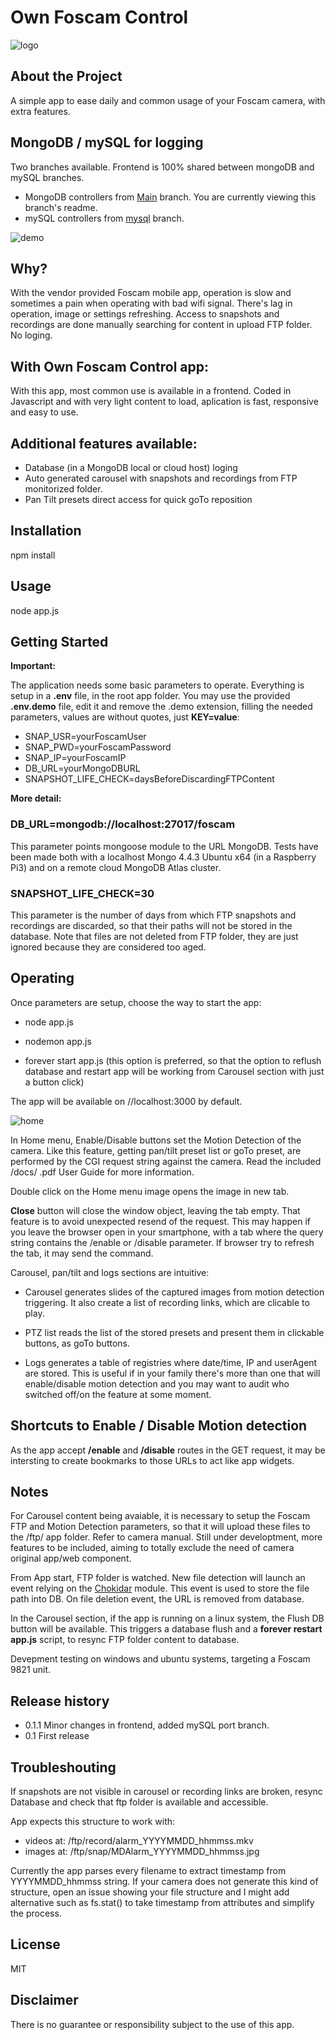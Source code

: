 # Own Foscam Control

![logo](./public/icon.png)

## About the Project</h2>

A simple app to ease daily and common usage of your Foscam camera, with extra features.

## MongoDB / mySQL for logging

Two branches available. Frontend is 100% shared between mongoDB and mySQL branches.

- MongoDB controllers from [Main](https://github.com/serjmac/own-foscam-control/tree/main) branch. You are currently viewing this branch's readme.
- mySQL controllers from [mysql](https://github.com/serjmac/own-foscam-control/tree/mysql) branch.

![demo](./docs/demo2.gif)

## Why?

With the vendor provided Foscam mobile app, operation is slow and sometimes a pain when operating with bad wifi signal. There's lag in operation, image or settings refreshing. Access to snapshots and recordings are done manually searching for content in upload FTP folder. No loging.

## With Own Foscam Control app:

With this app, most common use is available in a frontend. Coded in Javascript and with very light content to load, aplication is fast, responsive and easy to use.

## Additional features available:

- Database (in a MongoDB local or cloud host) loging
- Auto generated carousel with snapshots and recordings from FTP monitorized folder.
- Pan Tilt presets direct access for quick goTo reposition

## Installation

npm install

## Usage

node app.js

## Getting Started

**Important:**

The application needs some basic parameters to operate. Everything is setup in a **.env** file, in the root app folder. You may use the provided **.env.demo** file, edit it and remove the .demo extension, filling the needed parameters, values are without quotes, just **KEY=value**:

- SNAP_USR=yourFoscamUser
- SNAP_PWD=yourFoscamPassword
- SNAP_IP=yourFoscamIP
- DB_URL=yourMongoDBURL
- SNAPSHOT_LIFE_CHECK=daysBeforeDiscardingFTPContent

**More detail:**

### DB_URL=mongodb://localhost:27017/foscam

This parameter points mongoose module to the URL MongoDB. Tests have been made both with a localhost Mongo 4.4.3 Ubuntu x64 (in a Raspberry Pi3) and on a remote cloud MongoDB Atlas cluster.

### SNAPSHOT_LIFE_CHECK=30

This parameter is the number of days from which FTP snapshots and recordings are discarded, so that their paths will not be stored in the database. Note that files are not deleted from FTP folder, they are just ignored because they are considered too aged.

## Operating

Once parameters are setup, choose the way to start the app:

- node app.js

- nodemon app.js

- forever start app.js (this option is preferred, so that the option to reflush database and restart app will be working from Carousel section with just a button click)

The app will be available on //localhost:3000 by default.

![home](./docs/home.jpg)

In Home menu, Enable/Disable buttons set the Motion Detection of the camera. Like this feature, getting pan/tilt preset list or goTo preset, are performed by the CGI request string against the camera. Read the included /docs/ .pdf User Guide for more information.

Double click on the Home menu image opens the image in new tab.

**Close** button will close the window object, leaving the tab empty. That feature is to avoid unexpected resend of the request. This may happen if you leave the browser open in your smartphone, with a tab where the query string contains the /enable or /disable parameter. If browser try to refresh the tab, it may send the command.

Carousel, pan/tilt and logs sections are intuitive:

- Carousel generates slides of the captured images from motion detection triggering. It also create a list of recording links, which are clicable to play.

- PTZ list reads the list of the stored presets and present them in clickable buttons, as goTo buttons.

- Logs generates a table of registries where date/time, IP and userAgent are stored. This is useful if in your family there's more than one that will enable/disable motion detection and you may want to audit who switched off/on the feature at some moment.

## Shortcuts to Enable / Disable Motion detection

As the app accept **/enable** and **/disable** routes in the GET request, it may be intersting to create bookmarks to those URLs to act like app widgets.

## Notes

For Carousel content being avaiable, it is necessary to setup the Foscam FTP and Motion Detection parameters, so that it will upload these files to the /ftp/ app folder. Refer to camera manual.
Still under developtment, more features to be included, aiming to totally exclude the need of camera original app/web component.

From App start, FTP folder is watched. New file detection will launch an event relying on the [Chokidar](https://github.com/paulmillr/chokidar) module. This event is used to store the file path into DB.
On file deletion event, the URL is removed from database.

In the Carousel section, if the app is running on a linux system, the Flush DB button will be available. This triggers a database flush and a **forever restart app.js** script, to resync FTP folder content to database.

Devepment testing on windows and ubuntu systems, targeting a Foscam 9821 unit.

## Release history

- 0.1.1 Minor changes in frontend, added mySQL port branch.
- 0.1 First release

## Troubleshouting

If snapshots are not visible in carousel or recording links are broken, resync Database and check that ftp folder is available and accessible.

App expects this structure to work with:

- videos at: /ftp/record/alarm_YYYYMMDD_hhmmss.mkv
- images at: /ftp/snap/MDAlarm_YYYYMMDD_hhmmss.jpg

Currently the app parses every filename to extract timestamp from YYYYMMDD_hhmmss string. If your camera does not generate this kind of structure, open an issue showing your file structure and I might add alternative such as fs.stat() to take timestamp from attributes and simplify the process.

## License

MIT

## Disclaimer

There is no guarantee or responsibility subject to the use of this app.
